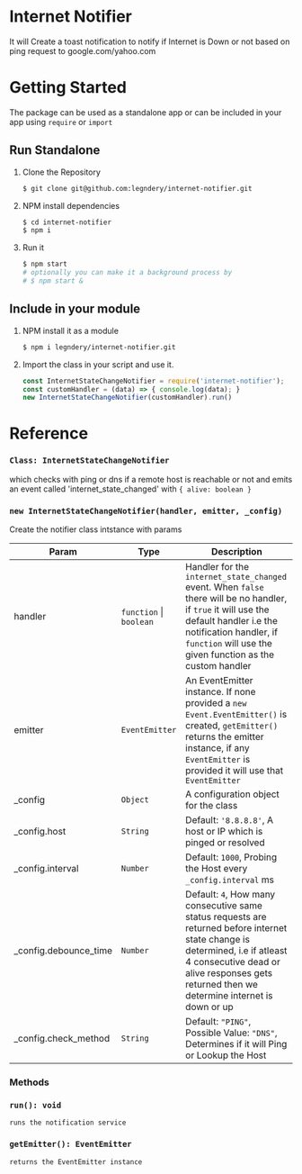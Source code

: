 # Internet Notifier
It will Create a toast notification to notify if Internet is Down or not based on ping request to google.com/yahoo.com

# Getting Started
The package can be used as a standalone app or can be included in your app using `require` or `import`  
## Run Standalone
1. Clone the Repository
    ```bash
    $ git clone git@github.com:legndery/internet-notifier.git
    ```
2. NPM install dependencies
    ```bash
    $ cd internet-notifier
    $ npm i
    ```
3. Run it
    ```bash
    $ npm start
    # optionally you can make it a background process by 
    # $ npm start &
    ```
## Include in your module
1. NPM install it as a module
    ```bash
    $ npm i legndery/internet-notifier.git
    ```
2. Import the class in your script and use it.
    ```js
    const InternetStateChangeNotifier = require('internet-notifier');
    const customHandler = (data) => { console.log(data); }
    new InternetStateChangeNotifier(customHandler).run()
    ```
# Reference
### `Class: InternetStateChangeNotifier`
which checks with ping or dns if a remote host is reachable or not and emits an event called 'internet_state_changed' with `{ alive: boolean }`  

### `new InternetStateChangeNotifier(handler, emitter, _config)`
Create the notifier class intstance with params

| Param | Type | Description |
| --- | --- |---|
| handler | <code>function</code> \| <code>boolean</code> | Handler for the `internet_state_changed` event. When `false` there will be no handler, if `true` it will use the default handler i.e the notification handler, if `function` will use the given function as the custom handler|
| emitter | <code>EventEmitter</code> | An EventEmitter instance. If none provided a `new Event.EventEmitter()` is created, `getEmitter()` returns the emitter instance, if any `EventEmitter` is provided it will use that `EventEmitter` |
| _config | <code>Object</code> | A configuration object for the class | 
| _config.host| <code>String</code> | Default: `'8.8.8.8'`, A host or IP which is pinged or resolved|
|_config.interval| <code>Number</code> | Default: `1000`, Probing the Host every `_config.interval` ms|
|_config.debounce_time|  <code>Number</code> | Default: `4`, How many consecutive same status requests are returned before internet state change is determined, i.e if atleast 4 consecutive dead or alive responses gets returned then we determine internet is down or up|
|_config.check_method| <code>String</code> | Default: `"PING"`, Possible Value: `"DNS"`, Determines if it will Ping or Lookup the Host |

### Methods
### `run(): void`
    runs the notification service
### `getEmitter(): EventEmitter`
    returns the EventEmitter instance


